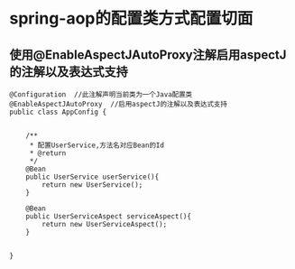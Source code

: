 # spring-aop的配置类方式配置切面

## 使用@EnableAspectJAutoProxy注解启用aspectJ的注解以及表达式支持
```
@Configuration  //此注解声明当前类为一个Java配置类
@EnableAspectJAutoProxy  //启用aspectJ的注解以及表达式支持
public class AppConfig {


    /**
     * 配置UserService,方法名对应Bean的Id
     * @return
     */
    @Bean
    public UserService userService(){
        return new UserService();
    }

    @Bean
    public UserServiceAspect serviceAspect(){
        return new UserServiceAspect();
    }


}
```